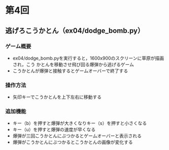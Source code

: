 # 第4回
## 逃げろこうかとん（ex04/dodge_bomb.py）
### ゲーム概要
- ex04/dodge_bomb.pyを実行すると，1600x900のスクリーンに草原が描画され，こう
かとんを移動させ飛び回る爆弾から逃げるゲーム
- こうかとんが爆弾と接触するとゲームオーバーで終了する
### 操作方法
- 矢印キーでこうかとんを上下左右に移動する
### 追加機能
- キー（b）を押すと爆弾が大きくなりキー（s）を押すと小さくなる
- キー（u）を押すと爆弾の速度が早くなる
- 爆弾が三回こうかとんにぶつかるとゲームオーバーと表示される
- 爆弾がこうかとんにぶつかるとこうかとんの画像が変化する